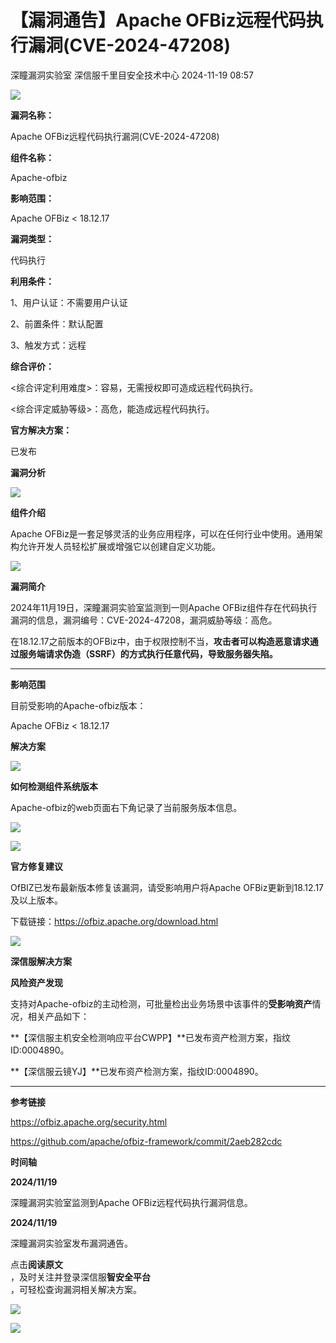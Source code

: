 #  【漏洞通告】Apache OFBiz远程代码执行漏洞(CVE-2024-47208)   
深瞳漏洞实验室  深信服千里目安全技术中心   2024-11-19 08:57  
  
![](https://mmbiz.qpic.cn/mmbiz_gif/w8NHw6tcQ5z8DHic4AgaalhqLicqZYK78iasBlZTfAaFUhFApmQWU0gs9yVBU2PfzDb5a8BZY9r17vPOC946ruqCg/640?wx_fmt=gif&from=appmsg "")  
  
**漏洞名称：**  
  
Apache OFBiz远程代码执行漏洞(CVE-2024-47208)  
  
**组件名称：**  
  
Apache-ofbiz  
  
**影响范围：**  
  
Apache OFBiz < 18.12.17  
  
**漏洞类型：**  
  
代码执行  
  
**利用条件：**  
  
1、用户认证：不需要用户认证  
  
2、前置条件：默认配置  
  
3、触发方式：远程  
  
**综合评价：**  
  
<综合评定利用难度>：容易，无需授权即可造成远程代码执行。  
  
<综合评定威胁等级>：高危，能造成远程代码执行。  
  
**官方解决方案：**  
  
已发布  
  
  
  
  
**漏洞分析**  
  
![](https://mmbiz.qpic.cn/mmbiz_gif/w8NHw6tcQ5z8DHic4AgaalhqLicqZYK78iaHY2fqhb9Kfk4g2pWSCclWu4vhZCt6T14DXq9mlZZVdWjhDicoDBIGKQ/640?wx_fmt=gif&from=appmsg "")  
  
**组件介绍**  
  
Apache OFBiz是一套足够灵活的业务应用程序，可以在任何行业中使用。通用架构允许开发人员轻松扩展或增强它以创建自定义功能。  
  
![](https://mmbiz.qpic.cn/mmbiz_gif/w8NHw6tcQ5z8DHic4AgaalhqLicqZYK78iaHY2fqhb9Kfk4g2pWSCclWu4vhZCt6T14DXq9mlZZVdWjhDicoDBIGKQ/640?wx_fmt=gif&from=appmsg "")  
  
**漏洞简介**  
  
2024年11月19日，深瞳漏洞实验室监测到一则Apache OFBiz组件存在代码执行漏洞的信息，漏洞编号：CVE-2024-47208，漏洞威胁等级：高危。  
  
在18.12.17之前版本的OFBiz中，由于权限控制不当，**攻击者可以构造恶意请求通过服务端请求伪造（SSRF）的方式执行任意代码，导致服务器失陷。**  
  
****  
  
  
**影响范围**  
  
目前受影响的Apache-ofbiz版本：  
  
Apache OFBiz < 18.12.17  
  
  
  
**解决方案**  
  
![](https://mmbiz.qpic.cn/mmbiz_gif/w8NHw6tcQ5z8DHic4AgaalhqLicqZYK78iaHY2fqhb9Kfk4g2pWSCclWu4vhZCt6T14DXq9mlZZVdWjhDicoDBIGKQ/640?wx_fmt=gif&from=appmsg "")  
  
**如何检测组件系统版本**  
  
  
Apache-ofbiz的web页面右下角记录了当前服务版本信息。  
  
![](https://mmbiz.qpic.cn/mmbiz_png/w8NHw6tcQ5z8DHic4AgaalhqLicqZYK78iaf9R0wyPFjEDGKDBKkicuzKicrUkU8ibyO6LFjXMLj0BVibiaVDCico3NdKzQ/640?wx_fmt=png&from=appmsg "")  
  
  
![](https://mmbiz.qpic.cn/mmbiz_gif/w8NHw6tcQ5z8DHic4AgaalhqLicqZYK78iaHY2fqhb9Kfk4g2pWSCclWu4vhZCt6T14DXq9mlZZVdWjhDicoDBIGKQ/640?wx_fmt=gif&from=appmsg "")  
  
**官方修复建议**  
  
  
OfBIZ已发布最新版本修复该漏洞，请受影响用户将Apache OFBiz更新到18.12.17及以上版本。  
  
下载链接：https://ofbiz.apache.org/download.html  
  
![](https://mmbiz.qpic.cn/mmbiz_gif/w8NHw6tcQ5z8DHic4AgaalhqLicqZYK78iaHY2fqhb9Kfk4g2pWSCclWu4vhZCt6T14DXq9mlZZVdWjhDicoDBIGKQ/640?wx_fmt=gif&from=appmsg "")  
  
**深信服解决方案**  
  
  
**风险资产发现**  
  
支持对Apache-ofbiz的主动检测，可批量检出业务场景中该事件的**受影响资产**情况，相关产品如下：  
  
**【深信服主机安全检测响应平台CWPP】**已发布资产检测方案，指纹ID:0004890。  
  
**【深信服云镜YJ】**已发布资产检测方案，指纹ID:0004890。  
  
****  
  
  
**参考链接**  
  
  
https://ofbiz.apache.org/security.html  
  
https://github.com/apache/ofbiz-framework/commit/2aeb282cdc  
  
  
  
  
**时间轴**  
  
  
  
**2024/11/19**  
  
深瞳漏洞实验室监测到Apache OFBiz远程代码执行漏洞信息。  
  
  
**2024/11/19**  
  
深瞳漏洞实验室发布漏洞通告。  
  
  
点击**阅读原文**  
，及时关注并登录深信服**智安全平台**  
，可轻松查询漏洞相关解决方案。  
  
  
![](https://mmbiz.qpic.cn/mmbiz_png/w8NHw6tcQ5zkcrvmkly1hxqdTevFSpmhT4Q4UIhXBMjRjCAYrbIWV8GLcDfv0rM08YQq5gkL3vHria5DPNlaTEg/640?wx_fmt=png&from=appmsg "")  
  
![](https://mmbiz.qpic.cn/mmbiz_png/w8NHw6tcQ5z8DHic4AgaalhqLicqZYK78ia6sDVfjbzDE7ea5nKkFk2HTvXDjxIyfBAox6SNCeKbyJ809ER2orsJg/640?wx_fmt=png&from=appmsg "")  
  
  
